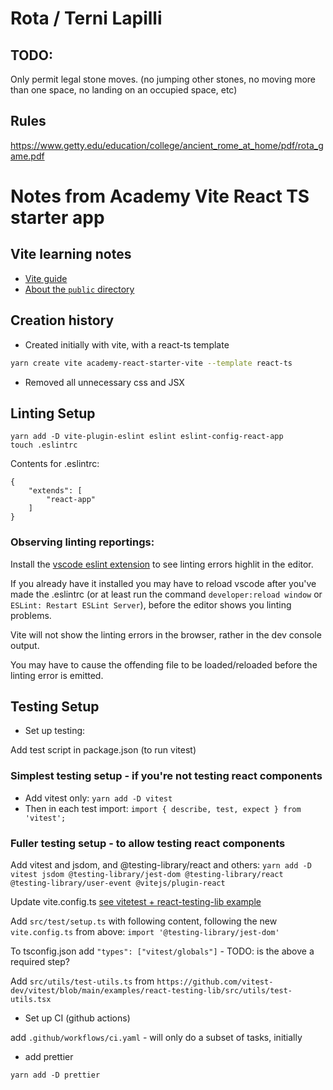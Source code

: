# Rota / Terni Lapilli

## TODO:

Only permit legal stone moves. (no jumping other stones, no moving more than one space, no landing on an occupied space, etc)

## Rules

https://www.getty.edu/education/college/ancient_rome_at_home/pdf/rota_game.pdf

# Notes from Academy Vite React TS starter app

## Vite learning notes

-   [Vite guide](https://vitejs.dev/guide/)
-   [About the `public` directory](https://vitejs.dev/guide/assets.html#the-public-directory)

## Creation history

-   Created initially with vite, with a react-ts template

```bash
yarn create vite academy-react-starter-vite --template react-ts
```

-   Removed all unnecessary css and JSX

## Linting Setup

```
yarn add -D vite-plugin-eslint eslint eslint-config-react-app
touch .eslintrc
```

Contents for .eslintrc:

```
{
    "extends": [
        "react-app"
    ]
}
```

### Observing linting reportings:

Install the [vscode eslint extension](https://marketplace.visualstudio.com/items?itemName=dbaeumer.vscode-eslint) to see linting errors highlit in the editor.

If you already have it installed you may have to reload vscode after you've made the .eslintrc (or at least run the command `developer:reload window` or `ESLint: Restart ESLint Server`), before the editor shows you linting problems.

Vite will not show the linting errors in the browser, rather in the dev console output.

You may have to cause the offending file to be loaded/reloaded before the linting error is emitted.

## Testing Setup

-   Set up testing:

Add test script in package.json (to run vitest)

### Simplest testing setup - if you're not testing react components

-   Add vitest only: `yarn add -D vitest`
-   Then in each test import: `import { describe, test, expect } from 'vitest';`

### Fuller testing setup - to allow testing react components

Add vitest and jsdom, and @testing-library/react and others:
`yarn add -D vitest jsdom @testing-library/jest-dom @testing-library/react @testing-library/user-event @vitejs/plugin-react`

Update vite.config.ts [see vitetest + react-testing-lib example](https://github.com/vitest-dev/vitest/blob/main/examples/react-testing-lib/vite.config.ts)

Add `src/test/setup.ts` with following content, following the new `vite.config.ts` from above:
`import '@testing-library/jest-dom'`

To tsconfig.json add `"types": ["vitest/globals"]` - TODO: is the above a required step?

Add `src/utils/test-utils.ts` from `https://github.com/vitest-dev/vitest/blob/main/examples/react-testing-lib/src/utils/test-utils.tsx`

-   Set up CI (github actions)

add `.github/workflows/ci.yaml` - will only do a subset of tasks, initially

-   add prettier

`yarn add -D prettier`
